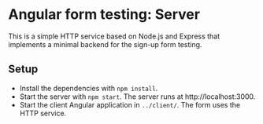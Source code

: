 # Angular form testing: Server

This is a simple HTTP service based on Node.js and Express that implements a minimal backend for the sign-up form testing.

## Setup

- Install the dependencies with `npm install`.
- Start the server with `npm start`. The server runs at http://localhost:3000.
- Start the client Angular application in `../client/`. The form uses the HTTP service.

